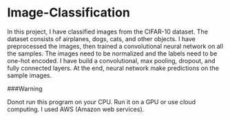 # Image-Classification

In this project, I have classified images from the CIFAR-10 dataset. The dataset consists of airplanes, dogs, cats, and other objects. 
I have preprocessed the images, then trained a convolutional neural network on all the samples. The images need to be normalized and 
the labels need to be one-hot encoded. I have build a convolutional, max pooling, dropout, and fully connected layers.
At the end, neural network make predictions on the sample images.

###Warning

Donot run this program on your CPU. Run it on a GPU or use cloud computing. I used AWS (Amazon web services).
